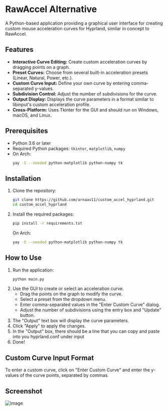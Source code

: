 # RawAccel Alternative

A Python-based application providing a graphical user interface for creating custom mouse acceleration curves for Hyprland, similar in concept to RawAccel.

## Features

* **Interactive Curve Editing:** Create custom acceleration curves by dragging points on a graph.
* **Preset Curves:** Choose from several built-in acceleration presets (Linear, Natural, Power, etc.).
* **Custom Curve Input:** Define your own curve by entering comma-separated y-values.
* **Subdivision Control:** Adjust the number of subdivisions for the curve.
* **Output Display:** Displays the curve parameters in a format similar to libinput's custom acceleration profile.
* **Cross-Platform:** Uses Tkinter for the GUI and should run on Windows, macOS, and Linux.

## Prerequisites

* Python 3.6 or later
* Required Python packages: `tkinter`, `matplotlib`, `numpy`
* On Arch:
  ```bash
  yay -S --needed python-matplotlib python-numpy tk
  ```

## Installation

1.  Clone the repository:
    ```bash
    git clone https://github.com/arnaav11/custom_accel_hyprland.git
    cd custom_accel_hyprland
    ```
2.  Install the required packages:
    ```bash
    pip install -r requirements.txt
    ```
    On Arch:
    ```bash
    yay -S --needed python-matplotlib python-numpy tk
    ```

## How to Use

1.  Run the application:
    ```bash
    python main.py
    ```
2.  Use the GUI to create or select an acceleration curve.
    * Drag the points on the graph to modify the curve.
    * Select a preset from the dropdown menu.
    * Enter comma-separated values in the "Enter Custom Curve" dialog.
    * Adjust the number of subdivisions using the entry box and "Update" button.
3.  The "Output" text box will display the curve parameters.
4.  Click "Apply" to apply the changes.
5.  In the "Output" box, there should be a line that you can copy and paste into you hyprland.conf under input
6.  Done!

##  Custom Curve Input Format
To enter a custom curve, click on "Enter Custom Curve" and enter the y-values of the curve points, separated by commas.

## Screenshot
![image](https://github.com/user-attachments/assets/fa648b44-1ea0-407d-bf01-d4066ec66d1c)



